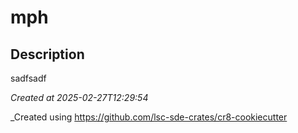 # mph

## Description

sadfsadf

_Created at 2025-02-27T12:29:54_

_Created using https://github.com/lsc-sde-crates/cr8-cookiecutter
